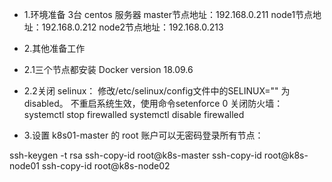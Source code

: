 - 1.环境准备 3台 centos 服务器
master节点地址：192.168.0.211
node1节点地址：192.168.0.212
node2节点地址：192.168.0.213
- 2.其他准备工作
- 2.1三个节点都安装 Docker version 18.09.6
- 2.2关闭 selinux：
修改/etc/selinux/config文件中的SELINUX="" 为 disabled。
不重启系统生效，使用命令setenforce 0
关闭防火墙：
systemctl stop firewalled
systemctl disable firewalled

- 3.设置 k8s01-master 的 root 账户可以无密码登录所有节点：

ssh-keygen -t rsa
ssh-copy-id root@k8s-master
ssh-copy-id root@k8s-node01
ssh-copy-id root@k8s-node02
